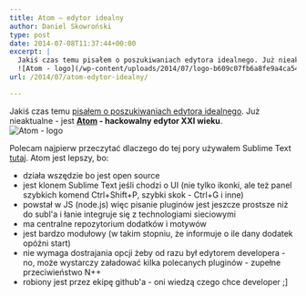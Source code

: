 ```yaml
---
title: Atom – edytor idealny
author: Daniel Skowroński
type: post
date: 2014-07-08T11:37:44+00:00
excerpt: |
  Jakiś czas temu pisałem o poszukiwaniach edytora idealnego. Już nieaktualne - jest <b><a href="https://atom.io/">Atom</a> - hackowalny edytor XXI wieku</b>.<br />
  ![Atom - logo](/wp-content/uploads/2014/07/logo-b609c07fb6a8fe9a4ca5482b53f6c6c2.png)
url: /2014/07/atom-edytor-idealny/

---
```

Jakiś czas temu [pisałem o poszukiwaniach edytora idealnego][1]. Już nieaktualne - jest **[Atom][2] - hackowalny edytor XXI wieku**.  
![Atom - logo](/wp-content/uploads/2014/07/logo-b609c07fb6a8fe9a4ca5482b53f6c6c2.png) 

Polecam najpierw przeczytać dlaczego do tej pory używałem Sublime Text [tutaj][3]. Atom jest lepszy, bo:

  * działa wszędzie bo jest open source
  * jest klonem Sublime Text jeśli chodzi o UI (nie tylko ikonki, ale też panel szybkich komend Ctrl+Shift+P, szybki skok - Ctrl+G i inne)
  * powstał w JS (node.js) więc pisanie pluginów jest jeszcze prostsze niż do subl'a i łanie integruje się z technologiami sieciowymi
  * ma centralne repozytorium dodatków i motywów
  * jest bardzo modułowy (w takim stopniu, że informuje o ile dany dodatek opóźni start)
  * nie wymaga dostrajania opcji żeby od razu był edytorem developera - no, może wystarczy załadować kilka polecanych pluginów - zupełne przeciwieństwo N++
  * robiony jest przez ekipę github'a - oni wiedzą czego chce developer ;]

 [1]: /2014/01/edytor-uniwersalny
 [2]: https://atom.io/
 [3]: /2014/01/edytor-uniwersalny/